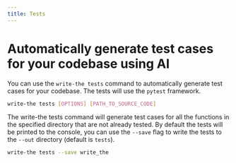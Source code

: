 ```yaml
---
title: Tests
---
```


# Automatically generate test cases for your codebase using AI

You can use the `write-the tests` command to automatically generate test cases for your codebase. The tests will use the `pytest` framework.

```bash
write-the tests [OPTIONS] [PATH_TO_SOURCE_CODE]
```

The write-the tests command will generate test cases for all the functions in the specified directory that are not already tested. By default the tests will be printed to the console, you can use the `--save` flag to write the tests to the `--out` directory (default is `tests`).

```bash
write-the tests --save write_the
```